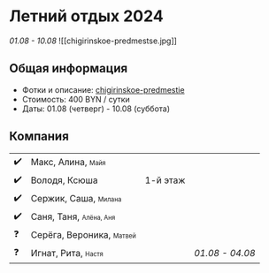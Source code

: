 # Летний отдых 2024
_01.08 - 10.08_
![[chigirinskoe-predmestse.jpg]]
## Общая информация
- Фотки и описание: [chigirinskoe-predmestie](https://belkraj.by/chigirinskoe-predmestie)
- Стоимость: 400 BYN / сутки
- Даты: 01.08 (четверг) - 10.08 (суббота)
## Компания
|     |                                                                |          |                 |
| --- | -------------------------------------------------------------- | -------- | --------------- |
| ✔️  | Макс, Алина, <span style="font-size:0.7em;">Майя</span>        |          |                 |
| ✔️  | Володя, Ксюша                                                  | 1-й этаж |                 |
| ✔️  | Сержик, Саша, <span style="font-size:0.7em;">Милана</span>     |          |                 |
| ✔️  | Саня, Таня, <span style="font-size:0.7em;">Алёна, Аня</span>   |          |                 |
| ❓   | Серёга, Вероника, <span style="font-size:0.7em;">Матвей</span> |          |                 |
| ❓   | Игнат, Рита, <span style="font-size:0.7em;">Настя</span>       |          | *01.08 - 04.08* |
